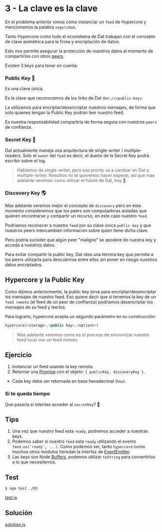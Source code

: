 # 3 - La clave es la clave

En el problema anterior vimos cómo instanciar un `feed` de Hypercore y
mencionamos la palabra `seguridad`.

Tanto Hypercore como todo el ecosistema de Dat trabajan con el concepto de
clave asimétrica para la firma y encriptación de datos.

Esto nos permite asegurar la protección de nuestros datos al momento de
compartirlos con otros [peers](/es/terms).

Existen 3 keys para tener en cuenta:

### Public Key :key:

Es una clave única.

Es la clave que reconocemos de los links de Dat `dat://<public-key>`.

La utilizamos para encriptar/desencriptar nuestros mensajes, de forma que solo quienes tengan la Public Key podrán leer nuestro feed.

Es nuestra responsabilidad compartirla de forma segura con nuestros `peers` de confianza.

### Secret Key :closed_lock_with_key:

Dat actualmente maneja una arquitectura de single-writer / multiple-readers. Solo el `owner` del `feed` es
decir, el dueño de la Secret Key podrá escribir sobre el log.

> Hablamos de single-writer, pero eso pronto va a cambiar en Dat a multiple-writer. Nosotros no te queremos
hacer esperar, así que mas adelante veremos como utilizar el futuro de Dat, hoy :rocket:.

### Discovery Key :earth_americas:

Mas adelante veremos mejor el concepto de `discovery` pero en este momento consideremos que los peers son
computadoras aisladas que quieren encontrarse y compartir un recurso, en este caso nuestro `feed`.

Podríamos reconocer a nuestro `feed` por su clave única `public key` y que nuestros peers intercambien información sobre quien
tiene dicha clave.

Pero podría suceder que algún peer "maligno" se apodere de nuestra key y acceda a nuestros datos.

Para evitar compartir la public key, Dat ideo una tercera key que permite a los peers utilizarla para descubrirse
entre ellos sin poner en riesgo nuestros datos encriptados.

## Hypercore y la Public Key

Como dijimos anteriormente, la public key sirve para encriptar/desencriptar los mensajes de nuestro feed. Eso quiere decir que
si tenemos la key de un `feed remoto` (el feed de un peer de confianza) podríamos desencriptar los mensajes de su feed y
leerlos.

Para lograrlo, hypercore acepta un segundo parámetro en su construcción:
```javascript
hypercore(<storage>,<public key>,<options>)
```

> Mas adelante veremos como es el proceso de sincronizar nuestro feed local con un feed remoto.

## Ejercicio

1. Instanciar un feed usando la key remota.
2. Retornar una [Promise](https://developer.mozilla.org/es/docs/Web/JavaScript/Referencia/Objetos_globales/Promise#S%C3%BAper_simple_(%C2%A110_l%C3%ADneas!))
con el objeto: `{ publicKey, discoveryKey }`.
  * Cada key debe ser retornada en base hexadecimal (`hex`).

### Si te queda tiempo

Que pasaría si intentas acceder al `secretKey`? :speak_no_evil:

## Tips

1. Una vez que nuestro feed esta `ready`, podremos acceder a nuestras keys.
1. Podemos saber si nuestro `feed` esta `ready` utilizando el evento `feed.on('ready', ...)`.
Como podemos ver, tanto `hypercore` como muchos otros módulos
heredan la interfaz de [EventEmitter](https://nodejs.org/api/events.html).
1. Las keys son Node [Buffers](https://nodejs.org/api/buffer.html#buffer_buf_tostring_encoding_start_end),
podemos utilizar `toString` para convertirlos a lo que necesitemos.

<!-- tabs:start -->
## **Test**

```
$ npm test ./03
```

[test.js](./test.js ':include')

## **Solución**

[solution.js](./solution.js ':include')
<!-- tabs:end -->
